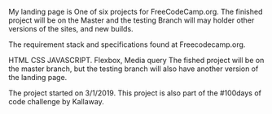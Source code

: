My landing page is One of six projects for FreeCodeCamp.org.  The finished project will be on the Master and the testing Branch will may holder other versions of the sites, and new builds. 

The requirement stack and specifications found at Freecodecamp.org.

HTML 
CSS 
JAVASCRIPT.
Flexbox, 
Media query 
The fished project will be on the master branch, but the testing branch will also have another version of the landing page. 

The project started on 3/1/2019. 
This project is also part of the  #100days of code challenge by Kallaway.

